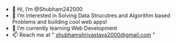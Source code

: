 - 👋 Hi, I’m @Shubham242000
- 👀 I’m interested in Solving Data Strucutres and Algorithm based Problems and building cool web apps!
- 🌱 I’m currently learning Web Development 
- 📫 Reach me at " shubhamshrivastava2000@gmail.com "

<!---
Shubham242000/Shubham242000 is a ✨ special ✨ repository because its `README.md` (this file) appears on your GitHub profile.
You can click the Preview link to take a look at your changes.
--->
